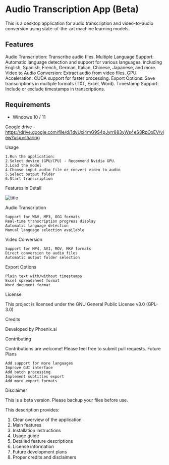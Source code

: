 # Audio Transcription App (Beta)

This is a desktop application for audio transcription and video-to-audio conversion using state-of-the-art machine learning models. 

## Features

Audio Transcription: Transcribe audio files.
Multiple Language Support: Automatic language detection and support for various languages, including English, Spanish, French, German, Italian, Chinese, Japanese, and more.
Video to Audio Conversion: Extract audio from video files.
GPU Acceleration: CUDA support for faster processing.
Export Options: Save transcriptions in multiple formats (TXT, Excel, Word).
Timestamp Support: Include or exclude timestamps in transcriptions.

## Requirements

- Windows 10 / 11

Google drive - https://drive.google.com/file/d/1dvUxi4mG9S4pJyrr883yWs4eS8RpOxEV/view?usp=sharing

Usage

    1.Run the application:
    2.Select device (GPU/CPU) - Recommend Nvidia GPU. 
    3.Load the model
    4.Choose input audio file or convert video to audio
    5.Select output folder
    6.Start transcription

Features in Detail

![title](https://private-user-images.githubusercontent.com/199689771/414525364-e9388f98-5729-4228-a52a-fe6c27c6926e.png?jwt=eyJhbGciOiJIUzI1NiIsInR5cCI6IkpXVCJ9.eyJpc3MiOiJnaXRodWIuY29tIiwiYXVkIjoicmF3LmdpdGh1YnVzZXJjb250ZW50LmNvbSIsImtleSI6ImtleTUiLCJleHAiOjE3Mzk5MzM0MDMsIm5iZiI6MTczOTkzMzEwMywicGF0aCI6Ii8xOTk2ODk3NzEvNDE0NTI1MzY0LWU5Mzg4Zjk4LTU3MjktNDIyOC1hNTJhLWZlNmMyN2M2OTI2ZS5wbmc_WC1BbXotQWxnb3JpdGhtPUFXUzQtSE1BQy1TSEEyNTYmWC1BbXotQ3JlZGVudGlhbD1BS0lBVkNPRFlMU0E1M1BRSzRaQSUyRjIwMjUwMjE5JTJGdXMtZWFzdC0xJTJGczMlMkZhd3M0X3JlcXVlc3QmWC1BbXotRGF0ZT0yMDI1MDIxOVQwMjQ1MDNaJlgtQW16LUV4cGlyZXM9MzAwJlgtQW16LVNpZ25hdHVyZT0zY2VlYmZhMjk0ZmY5MTUxZGIzZDI4ODAzZGUxNmJkY2VjZDc1ZDdiYzFhMjE0YTIzNDhkMjNlMjE5YzcwMjgwJlgtQW16LVNpZ25lZEhlYWRlcnM9aG9zdCJ9.lS7e-aZRVee85pwajtAETcqI1bC9dSW8UTCQyXMZmJQ)

Audio Transcription

    Support for WAV, MP3, OGG formats
    Real-time transcription progress display
    Automatic language detection
    Manual language selection available

Video Conversion

    Support for MP4, AVI, MOV, MKV formats
    Direct conversion to audio files
    Automatic output folder selection

Export Options

    Plain text with/without timestamps
    Excel spreadsheet format
    Word document format

License

This project is licensed under the GNU General Public License v3.0 (GPL-3.0)

Credits

Developed by Phoenix.ai

Contributing

Contributions are welcome! Please feel free to submit pull requests.
Future Plans

    Add support for more languages
    Improve GUI interface
    Add batch processing
    Implement subtitles export
    Add more export formats

Disclaimer

This is a beta version. Please backup your files before use.

This description provides:
1. Clear overview of the application
2. Main features
3. Installation instructions
4. Usage guide
5. Detailed feature descriptions
6. License information
7. Future development plans
8. Proper credits and disclaimers


